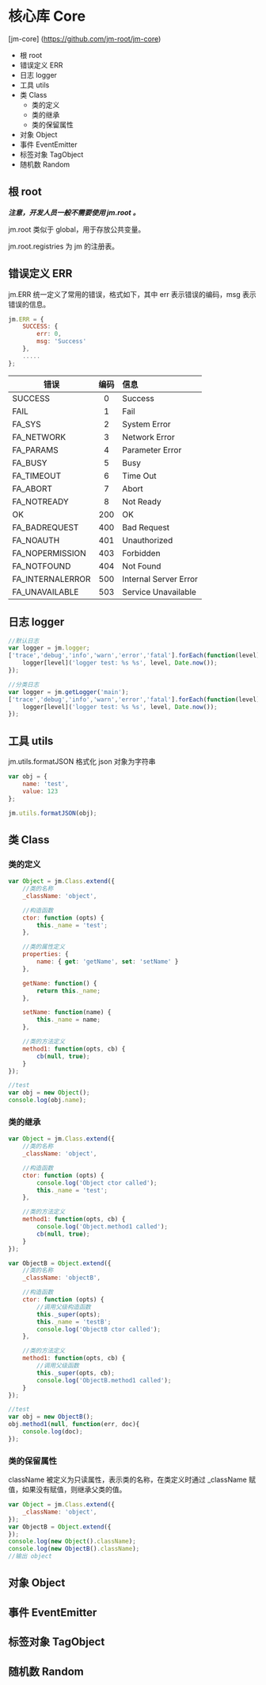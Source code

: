 # 核心库 Core
[jm-core] (https://github.com/jm-root/jm-core)

- 根 root
- 错误定义 ERR
- 日志 logger
- 工具 utils
- 类 Class
    - 类的定义
    - 类的继承
    - 类的保留属性
- 对象 Object
- 事件 EventEmitter
- 标签对象 TagObject
- 随机数 Random

## 根 root

***注意，开发人员一般不需要使用 jm.root 。***

jm.root 类似于 global，用于存放公共变量。

jm.root.registries 为 jm 的注册表。

## 错误定义 ERR

jm.ERR 统一定义了常用的错误，格式如下，其中 err 表示错误的编码，msg 表示错误的信息。

```javascript
jm.ERR = {
    SUCCESS: {
        err: 0,
        msg: 'Success'
    },
    .....
};
```

| 错误      | 编码      | 信息  |
| ----- |:-------------:| :-----|
|SUCCESS|0|Success|
|FAIL|1|Fail|
|FA_SYS|2|System Error|
|FA_NETWORK|3|Network Error|
|FA_PARAMS|4|Parameter Error|
|FA_BUSY|5|Busy|
|FA_TIMEOUT|6|Time Out|
|FA_ABORT|7|Abort|
|FA_NOTREADY|8|Not Ready|
|OK|200|OK|
|FA_BADREQUEST|400|Bad Request|
|FA_NOAUTH|401|Unauthorized|
|FA_NOPERMISSION|403|Forbidden|
|FA_NOTFOUND|404|Not Found|
|FA_INTERNALERROR|500|Internal Server Error|
|FA_UNAVAILABLE|503|Service Unavailable|

## 日志 logger

```javascript
//默认日志
var logger = jm.logger;
['trace','debug','info','warn','error','fatal'].forEach(function(level) {
    logger[level]('logger test: %s %s', level, Date.now());
});

//分类日志
var logger = jm.getLogger('main');
['trace','debug','info','warn','error','fatal'].forEach(function(level) {
    logger[level]('logger test: %s %s', level, Date.now());
});
```

## 工具 utils

jm.utils.formatJSON 格式化 json 对象为字符串

```javascript
var obj = {
    name: 'test',
    value: 123
};

jm.utils.formatJSON(obj);
```

## 类 Class
### 类的定义
```javascript
var Object = jm.Class.extend({
    //类的名称
    _className: 'object',

    //构造函数
    ctor: function (opts) {
        this._name = 'test';
    },

    //类的属性定义
    properties: {
        name: { get: 'getName', set: 'setName' }
    },

    getName: function() {
        return this._name;
    },

    setName: function(name) {
        this._name = name;
    },

    //类的方法定义
    method1: function(opts, cb) {
        cb(null, true);
    }
});

//test
var obj = new Object();
console.log(obj.name);
```

### 类的继承

```javascript
var Object = jm.Class.extend({
    //类的名称
    _className: 'object',

    //构造函数
    ctor: function (opts) {
        console.log('Object ctor called');
        this._name = 'test';
    },

    //类的方法定义
    method1: function(opts, cb) {
        console.log('Object.method1 called');
        cb(null, true);
    }
});

var ObjectB = Object.extend({
    //类的名称
    _className: 'objectB',

    //构造函数
    ctor: function (opts) {
        //调用父级构造函数
        this._super(opts);
        this._name = 'testB';
        console.log('ObjectB ctor called');
    },

    //类的方法定义
    method1: function(opts, cb) {
        //调用父级函数
        this._super(opts, cb);
        console.log('ObjectB.method1 called');
    }
});

//test
var obj = new ObjectB();
obj.method1(null, function(err, doc){
    console.log(doc);
});
```

### 类的保留属性

className 被定义为只读属性，表示类的名称，在类定义时通过 _className 赋值，如果没有赋值，则继承父类的值。

```javascript
var Object = jm.Class.extend({
    _className: 'object',
});
var ObjectB = Object.extend({
});
console.log(new Object().className);
console.log(new ObjectB().className);
//输出 object
```

## 对象 Object
## 事件 EventEmitter
## 标签对象 TagObject
## 随机数 Random
